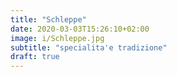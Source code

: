 ```yaml
---
title: "Schleppe"
date: 2020-03-03T15:26:10+02:00
image: i/Schleppe.jpg
subtitle: "specialita'e tradizione"
draft: true
---
```


